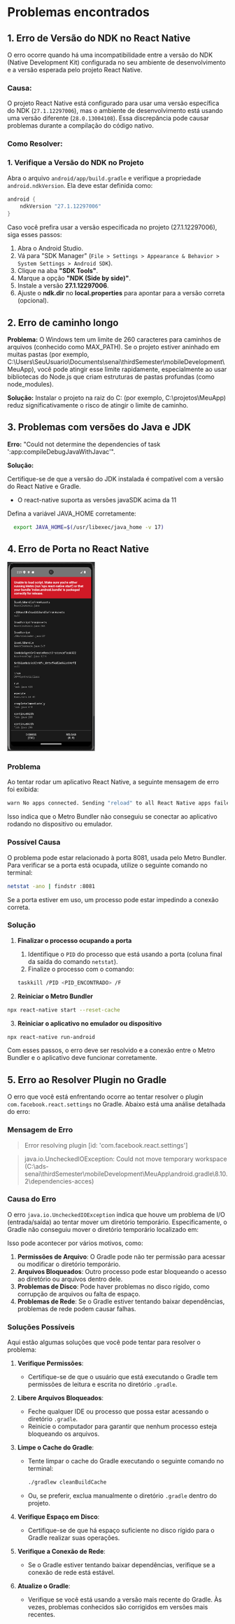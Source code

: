 # Problemas encontrados

## 1. Erro de Versão do NDK no React Native

O erro ocorre quando há uma incompatibilidade entre a versão do NDK (Native Development Kit) configurada no seu ambiente de desenvolvimento e a versão esperada pelo projeto React Native.


### Causa:
O projeto React Native está configurado para usar uma versão específica do NDK (`27.1.12297006`), mas o ambiente de desenvolvimento está usando uma versão diferente (`28.0.13004108`). Essa discrepância pode causar problemas durante a compilação do código nativo.

### Como Resolver:

### 1. Verifique a Versão do NDK no Projeto
Abra o arquivo `android/app/build.gradle` e verifique a propriedade `android.ndkVersion`. Ela deve estar definida como:

```gradle
android {
    ndkVersion "27.1.12297006"
}

```

Caso você prefira usar a versão especificada no projeto (27.1.12297006), siga esses passos:

1. Abra o Android Studio.
2. Vá para "SDK Manager" (`File > Settings > Appearance & Behavior > System Settings > Android SDK`).
3. Clique na aba **"SDK Tools"**.
4. Marque a opção **"NDK (Side by side)"**.
5. Instale a versão **27.1.12297006**.
6. Ajuste o **ndk.dir** no **local.properties** para apontar para a versão correta (opcional).

## 2. Erro de caminho longo

**Problema:** O Windows tem um limite de 260 caracteres para caminhos de arquivos (conhecido como MAX_PATH). Se o projeto estiver aninhado em muitas pastas (por exemplo, C:\Users\SeuUsuario\Documents\senai\thirdSemester\mobileDevelopment\MeuApp), você pode atingir esse limite rapidamente, especialmente ao usar bibliotecas do Node.js que criam estruturas de pastas profundas (como node_modules).

**Solução:** Instalar o projeto na raiz do C: (por exemplo, C:\projetos\MeuApp) reduz significativamente o risco de atingir o limite de caminho.

## 3. Problemas com versões do Java e JDK

**Erro:** "Could not determine the dependencies of task ':app:compileDebugJavaWithJavac'".

**Solução:**

Certifique-se de que a versão do JDK instalada é compatível com a versão do React Native e Gradle.

- O react-native suporta as versões javaSDK acima da 11

Defina a variável JAVA_HOME corretamente:

```bash
  export JAVA_HOME=$(/usr/libexec/java_home -v 17)
```

## 4. Erro de Porta no React Native

<img src="./assets/image.png" alt="Descrição" width="200" >

### Problema

Ao tentar rodar um aplicativo React Native, a seguinte mensagem de erro foi exibida:

```bash 
warn No apps connected. Sending "reload" to all React Native apps failed. Make sure your app is running in the simulator or on a phone connected via USB.
```

Isso indica que o Metro Bundler não conseguiu se conectar ao aplicativo rodando no dispositivo ou emulador.

### Possível Causa

O problema pode estar relacionado à porta 8081, usada pelo Metro Bundler. Para verificar se a porta está ocupada, utilize o seguinte comando no terminal:

```bash
netstat -ano | findstr :8081
```

Se a porta estiver em uso, um processo pode estar impedindo a conexão correta.

### Solução

1. **Finalizar o processo ocupando a porta**

    1. Identifique o `PID` do processo que está usando a porta (coluna final da saída do comando `netstat`).
    2. Finalize o processo com o comando:

    ```bash
    taskkill /PID <PID_ENCONTRADO> /F
    ```

2. **Reiniciar o Metro Bundler**

```bash
npx react-native start --reset-cache
```

3. **Reiniciar o aplicativo no emulador ou dispositivo**

```bash
npx react-native run-android
```
Com esses passos, o erro deve ser resolvido e a conexão entre o Metro Bundler e o aplicativo deve funcionar corretamente.


## 5. Erro ao Resolver Plugin no Gradle

O erro que você está enfrentando ocorre ao tentar resolver o plugin `com.facebook.react.settings` no Gradle. Abaixo está uma análise detalhada do erro:

### Mensagem de Erro

> Error resolving plugin [id: 'com.facebook.react.settings']

> java.io.UncheckedIOException: Could not move temporary workspace (C:\ads-senai\thirdSemester\mobileDevelopment\MeuApp\android.gradle\8.10.2\dependencies-acces)


### Causa do Erro

O erro `java.io.UncheckedIOException` indica que houve um problema de I/O (entrada/saída) ao tentar mover um diretório temporário. Especificamente, o Gradle não conseguiu mover o diretório temporário localizado em:


Isso pode acontecer por vários motivos, como:

1. **Permissões de Arquivo**: O Gradle pode não ter permissão para acessar ou modificar o diretório temporário.
2. **Arquivos Bloqueados**: Outro processo pode estar bloqueando o acesso ao diretório ou arquivos dentro dele.
3. **Problemas de Disco**: Pode haver problemas no disco rígido, como corrupção de arquivos ou falta de espaço.
4. **Problemas de Rede**: Se o Gradle estiver tentando baixar dependências, problemas de rede podem causar falhas.

### Soluções Possíveis

Aqui estão algumas soluções que você pode tentar para resolver o problema:

1. **Verifique Permissões**:
   - Certifique-se de que o usuário que está executando o Gradle tem permissões de leitura e escrita no diretório `.gradle`.

2. **Libere Arquivos Bloqueados**:
   - Feche qualquer IDE ou processo que possa estar acessando o diretório `.gradle`.
   - Reinicie o computador para garantir que nenhum processo esteja bloqueando os arquivos.

3. **Limpe o Cache do Gradle**:
   - Tente limpar o cache do Gradle executando o seguinte comando no terminal:
     ```bash
     ./gradlew cleanBuildCache
     ```
   - Ou, se preferir, exclua manualmente o diretório `.gradle` dentro do projeto.

4. **Verifique Espaço em Disco**:
   - Certifique-se de que há espaço suficiente no disco rígido para o Gradle realizar suas operações.

5. **Verifique a Conexão de Rede**:
   - Se o Gradle estiver tentando baixar dependências, verifique se a conexão de rede está estável.

6. **Atualize o Gradle**:
   - Verifique se você está usando a versão mais recente do Gradle. Às vezes, problemas conhecidos são corrigidos em versões mais recentes.









